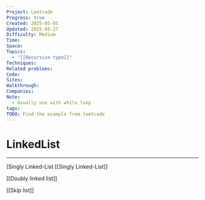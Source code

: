 ```yaml
---
Project: Leetcode
Progress: true
Created: 2025-05-05
Updated: 2025-05-27
Difficulty: Medium
Time: 
Space: 
Topics:
  - "[[Recursive type]]"
Techniques: 
Related problems: 
Code: 
Sites: 
Walkthrough: 
Companies: 
Note:
  - Usually use with while loop
tags: 
TODO: Find the example from leetcode
---
```

# LinkedList
---


[Singly Linked-List
[[Singly Linked-List]]

[[Doubly linked list]]

[[Skip list]]
